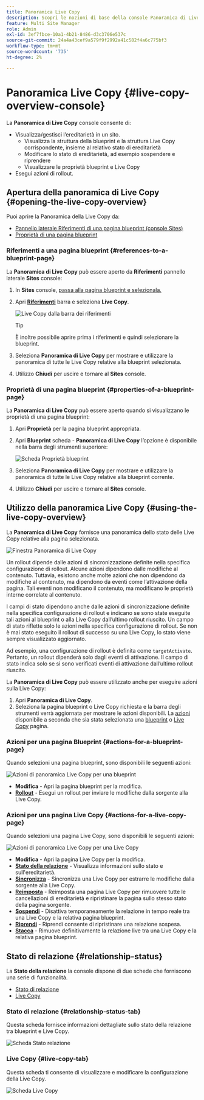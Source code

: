 ```yaml
---
title: Panoramica Live Copy
description: Scopri le nozioni di base della console Panoramica di Live Copy per comprendere rapidamente lo stato delle Live Copy al fine di sincronizzare i contenuti.
feature: Multi Site Manager
role: Admin
exl-id: 3ef7fbce-10a1-4b21-8486-d3c3706e537c
source-git-commit: 24a4a43cef9a579f9f2992a41c582f4a6c775bf3
workflow-type: tm+mt
source-wordcount: '735'
ht-degree: 2%

---
```


# Panoramica Live Copy {#live-copy-overview-console}

La **Panoramica di Live Copy** console consente di:

* Visualizza/gestisci l’ereditarietà in un sito.
   * Visualizza la struttura della blueprint e la struttura Live Copy corrispondente, insieme al relativo stato di ereditarietà
   * Modificare lo stato di ereditarietà, ad esempio sospendere e riprendere
   * Visualizzare le proprietà blueprint e Live Copy
* Esegui azioni di rollout.

## Apertura della panoramica di Live Copy {#opening-the-live-copy-overview}

Puoi aprire la Panoramica della Live Copy da:

* [Pannello laterale Riferimenti di una pagina blueprint (console Sites)](#opening-live-copy-overview-references-for-a-blueprint-page)
* [Proprietà di una pagina blueprint](#opening-live-copy-overview-properties-of-a-blueprint-page)

### Riferimenti a una pagina blueprint {#references-to-a-blueprint-page}

La **Panoramica di Live Copy** può essere aperto da **Riferimenti** pannello laterale **Sites** console:

1. In **Sites** console, [passa alla pagina blueprint e selezionala.](/help/sites-cloud/authoring/getting-started/basic-handling.md#viewing-and-selecting-resources)
1. Apri **[Riferimenti](/help/sites-cloud/authoring/getting-started/basic-handling.md#references)** barra e seleziona **Live Copy**.

   ![Live Copy dalla barra dei riferimenti](../assets/live-copy-references.png)

   >[!TIP]
   >
   >È inoltre possibile aprire prima i riferimenti e quindi selezionare la blueprint.

1. Seleziona **Panoramica di Live Copy** per mostrare e utilizzare la panoramica di tutte le Live Copy relative alla blueprint selezionata.
1. Utilizzo **Chiudi** per uscire e tornare al **Sites** console.

### Proprietà di una pagina blueprint {#properties-of-a-blueprint-page}

La **Panoramica di Live Copy** può essere aperto quando si visualizzano le proprietà di una pagina blueprint:

1. Apri **Proprietà** per la pagina blueprint appropriata.
1. Apri **Blueprint** scheda - **Panoramica di Live Copy** l’opzione è disponibile nella barra degli strumenti superiore:

   ![Scheda Proprietà blueprint](../assets/live-copy-blueprint-tab.png)

1. Seleziona **Panoramica di Live Copy** per mostrare e utilizzare la panoramica di tutte le Live Copy relative alla blueprint corrente.

1. Utilizzo **Chiudi** per uscire e tornare al **Sites** console.

## Utilizzo della panoramica Live Copy {#using-the-live-copy-overview}

La **Panoramica di Live Copy** fornisce una panoramica dello stato delle Live Copy relative alla pagina selezionata.

![Finestra Panoramica di Live Copy](../assets/live-copy-overview.png)

Un rollout dipende dalle azioni di sincronizzazione definite nella specifica configurazione di rollout. Alcune azioni dipendono dalle modifiche al contenuto. Tuttavia, esistono anche molte azioni che non dipendono da modifiche al contenuto, ma dipendono da eventi come l’attivazione della pagina. Tali eventi non modificano il contenuto, ma modificano le proprietà interne correlate al contenuto.

I campi di stato dipendono anche dalle azioni di sincronizzazione definite nella specifica configurazione di rollout e indicano se sono state eseguite tali azioni al blueprint o alla Live Copy dall’ultimo rollout riuscito. Un campo di stato riflette solo le azioni nella specifica configurazione di rollout. Se non è mai stato eseguito il rollout di successo su una Live Copy, lo stato viene sempre visualizzato aggiornato.

Ad esempio, una configurazione di rollout è definita come `targetActivate`. Pertanto, un rollout dipenderà solo dagli eventi di attivazione. Il campo di stato indica solo se si sono verificati eventi di attivazione dall’ultimo rollout riuscito.

La **Panoramica di Live Copy** può essere utilizzato anche per eseguire azioni sulla Live Copy:

1. Apri **Panoramica di Live Copy**.
1. Seleziona la pagina blueprint o Live Copy richiesta e la barra degli strumenti verrà aggiornata per mostrare le azioni disponibili. La [azioni](overview.md#terms-used) disponibile a seconda che sia stata selezionata una [blueprint](#actions-for-a-blueprint-page) o [Live Copy](#actions-for-a-live-copy-page) pagina.

### Azioni per una pagina Blueprint {#actions-for-a-blueprint-page}

Quando selezioni una pagina blueprint, sono disponibili le seguenti azioni:

![Azioni di panoramica Live Copy per una blueprint](../assets/live-copy-overview-actions-blueprint.png)

* **Modifica** - Apri la pagina blueprint per la modifica.
* **[Rollout](overview.md#rollout-and-synchronize)** - Esegui un rollout per inviare le modifiche dalla sorgente alla Live Copy.

### Azioni per una pagina Live Copy {#actions-for-a-live-copy-page}

Quando selezioni una pagina Live Copy, sono disponibili le seguenti azioni:

![Azioni di panoramica Live Copy per una Live Copy](../assets/live-copy-overview-actions.png)

* **Modifica** - Apri la pagina Live Copy per la modifica.
* **[Stato della relazione](#relationship-status)** - Visualizza informazioni sullo stato e sull&#39;ereditarietà.
* **[Sincronizza](overview.md#rollout-and-synchronize)** - Sincronizza una Live Copy per estrarre le modifiche dalla sorgente alla Live Copy.
* **[Reimposta](creating-live-copies.md#resetting-a-live-copy-page)** - Reimposta una pagina Live Copy per rimuovere tutte le cancellazioni di ereditarietà e ripristinare la pagina sullo stesso stato della pagina sorgente.
* **[Sospendi](overview.md#suspending-and-cancelling-inheritance-and-synchronization)** - Disattiva temporaneamente la relazione in tempo reale tra una Live Copy e la relativa pagina blueprint.
* **[Riprendi](creating-live-copies.md#resuming-inheritance-for-a-page)** - Riprendi consente di ripristinare una relazione sospesa.
* **[Stacca](overview.md#detaching-a-live-copy)** - Rimuove definitivamente la relazione live tra una Live Copy e la relativa pagina blueprint.

## Stato di relazione {#relationship-status}

La **Stato della relazione** la console dispone di due schede che forniscono una serie di funzionalità.

* [Stato di relazione](#relationship-status-tab)
* [Live Copy ](#live-copy-tab)

### Stato di relazione {#relationship-status-tab}

Questa scheda fornisce informazioni dettagliate sullo stato della relazione tra blueprint e Live Copy.

![Scheda Stato relazione](../assets/live-copy-relationship-status.png)

### Live Copy  {#live-copy-tab}

Questa scheda ti consente di visualizzare e modificare la configurazione della Live Copy.

![Scheda Live Copy](../assets/live-copy-relationship-status-live-copy.png)
